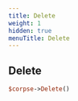 ```yaml
---
title: Delete
weight: 1
hidden: true
menuTitle: Delete
---
```

## Delete
```perl
$corpse->Delete()
```